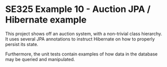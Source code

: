 # SE325 Example 10 - Auction JPA / Hibernate example
This project shows off an auction system, with a non-trivial class hierarchy. It uses several JPA annotations to instruct Hibernate on how to properly persist its state.

Furthermore, the unit tests contain examples of how data in the database may be queried and manipulated.
